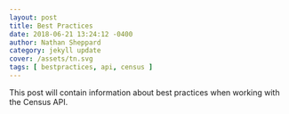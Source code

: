 ```yaml
---
layout: post
title: Best Practices 
date: 2018-06-21 13:24:12 -0400
author: Nathan Sheppard
category: jekyll update
cover: /assets/tn.svg
tags: [ bestpractices, api, census ]
---
```


This post will contain information about best practices when working with the Census API.